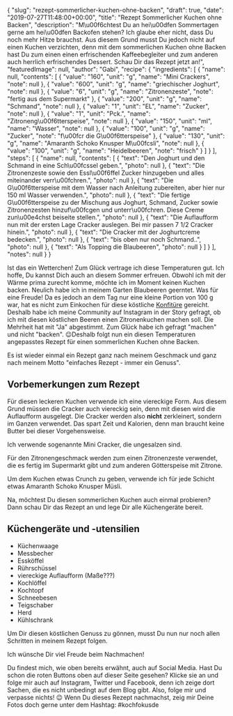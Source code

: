 {
    "slug": "rezept-sommerlicher-kuchen-ohne-backen",
    "draft": true,
    "date": "2019-07-27T11:48:00+00:00",
    "title": "Rezept Sommerlicher Kuchen ohne Backen",
    "description": "M\u00f6chtest Du an hei\u00dfen Sommertagen gerne am hei\u00dfen Backofen stehen?  Ich glaube eher nicht, dass Du noch mehr Hitze brauchst. Aus diesem Grund musst Du jedoch nicht auf einen Kuchen verzichten, denn mit dem sommerlichen Kuchen ohne Backen hast Du zum einen einen erfrischenden Kaffeebegleiter und zum anderen auch herrlich erfrischendes Dessert. Schau Dir das Rezept jetzt an!",
    "featuredImage": null,
    "author": "Gabi",
    "recipe": {
        "ingredients": [
            {
                "name": null,
                "contents": [
                    {
                        "value": "160",
                        "unit": "g",
                        "name": "Mini Crackers",
                        "note": null
                    },
                    {
                        "value": "600",
                        "unit": "g",
                        "name": "griechischer Joghurt",
                        "note": null
                    },
                    {
                        "value": "6",
                        "unit": "g",
                        "name": "Zitronenzeste",
                        "note": "fertig aus dem Supermarkt"
                    },
                    {
                        "value": "200",
                        "unit": "g",
                        "name": "Schmand",
                        "note": null
                    },
                    {
                        "value": "1",
                        "unit": "EL",
                        "name": "Zucker",
                        "note": null
                    },
                    {
                        "value": "1",
                        "unit": "Pck.",
                        "name": "Zitroneng\u00f6tterspeise",
                        "note": null
                    },
                    {
                        "value": "150",
                        "unit": "ml",
                        "name": "Wasser",
                        "note": null
                    },
                    {
                        "value": "100",
                        "unit": "g",
                        "name": "Zucker",
                        "note": "f\u00fcr die G\u00f6tterspeise"
                    },
                    {
                        "value": "130",
                        "unit": "g",
                        "name": "Amaranth Schoko Knusper M\u00fcsli",
                        "note": null
                    },
                    {
                        "value": "100",
                        "unit": "g",
                        "name": "Heidelbeeren",
                        "note": "frisch"
                    }
                ]
            }
        ],
        "steps": [
            {
                "name": null,
                "contents": [
                    {
                        "text": "Den Joghurt und den Schmand in eine Sch\u00fcssel geben.",
                        "photo": null
                    },
                    {
                        "text": "Die Zitronenzeste sowie den Essl\u00f6ffel Zucker hinzugeben und alles miteinander verr\u00fchren.",
                        "photo": null
                    },
                    {
                        "text": "Die G\u00f6tterspeise mit dem Wasser nach Anleitung zubereiten, aber hier nur 150 ml Wasser verwenden.",
                        "photo": null
                    },
                    {
                        "text": "Die fertige G\u00f6tterspeise zu der Mischung aus Joghurt, Schmand, Zucker sowie Zitronenzesten hinzuf\u00fcgen und unterr\u00fchren. Diese Creme zun\u00e4chst beiseite stellen.",
                        "photo": null
                    },
                    {
                        "text": "Die Auflaufform nun mit der ersten Lage Cracker auslegen. Bei mir passen 7 1\/2 Cracker hinein.",
                        "photo": null
                    },
                    {
                        "text": "Die Cracker mit der Joghurtcreme bedecken.",
                        "photo": null
                    },
                    {
                        "text": "bis oben nur noch Schmand..",
                        "photo": null
                    },
                    {
                        "text": "Als Topping die Blaubeeren",
                        "photo": null
                    }
                ]
            }
        ],
        "notes": null
    }
}

Ist das ein Wetterchen! Zum Glück vertrage ich diese Temperaturen gut. Ich hoffe, Du kannst Dich auch an diesem Sommer erfreuen. Obwohl ich mit der Wärme prima zurecht komme, möchte ich im Moment keinen Kuchen backen. Neulich habe ich in meinem Garten Blaubeeren geerntet. Was für eine Freude! Da es jedoch an dem Tag nur eine kleine Portion von 100 g war, hat es nicht zum Einkochen für diese köstliche [Konfitüre](https://kochfokus.de/artikel/erdbeer-heidelbeerkonfituere/ "Konfitüre") gereicht. Deshalb habe ich meine Community auf Instagram in der Story gefragt, ob ich mit diesen köstlichen Beeren einen Zitronenkuchen machen soll. Die Mehrheit hat mit "Ja" abgestimmt. Zum Glück habe ich gefragt "machen" und nicht "backen". 😉Deshalb folgt nun ein diesen Temperaturen angepasstes Rezept für einen sommerlichen Kuchen ohne Backen.

Es ist wieder einmal ein Rezept ganz nach meinem Geschmack und ganz nach meinem Motto "einfaches Rezept - immer ein Genuss".

## Vorbemerkungen zum Rezept

Für diesen leckeren Kuchen verwende ich eine viereckige Form. Aus diesem Grund müssen die Cracker auch viereckig sein, denn mit diesen wird die Auflaufform ausgelegt. Die Cracker werden also **nicht** zerkleinert, sondern im Ganzen verwendet. Das spart Zeit und Kalorien, denn man braucht keine Butter bei dieser Vorgehensweise.

Ich verwende sogenannte Mini Cracker, die ungesalzen sind.

Für den Zitronengeschmack werden zum einen Zitronenzeste verwendet, die es fertig im Supermarkt gibt und zum anderen Götterspeise mit Zitrone.

Um dem Kuchen etwas Crunch zu geben, verwende ich für jede Schicht etwas Amaranth Schoko Knusper Müsli.

Na, möchtest Du diesen sommerlichen Kuchen auch einmal probieren? Dann schau Dir das Rezept an und lege Dir alle Küchengeräte bereit.

## Küchengeräte und -utensilien

- Küchenwaage
- Messbecher
- Essköffel
- Rührschüssel
- viereckige Auflaufform (Maße???)
- Kochlöffel
- Kochtopf
- Schneebesen
- Teigschaber
- Herd
- Kühlschrank

Um Dir diesen köstlichen Genuss zu gönnen, musst Du nun nur noch allen Schritten in meinem Rezept folgen.

Ich wünsche Dir viel Freude beim Nachmachen!

Du findest mich, wie oben bereits erwähnt, auch auf Social Media. Hast Du schon die roten Buttons oben auf dieser Seite gesehen? Klicke sie an und folge mir auch auf Instagram, Twitter und Facebook, denn ich zeige dort Sachen, die es nicht unbedingt auf dem Blog gibt. Also, folge mir und verpasse nichts! 😉 Wenn Du dieses Rezept nachmachst, zeig mir Deine Fotos doch gerne unter dem Hashtag: #kochfokusde